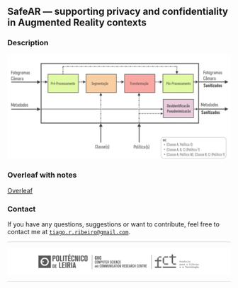 ## SafeAR —  supporting privacy and confidentiality in Augmented Reality contexts

### Description

<p align="center">
<img src="assets/safeAR_layer_v0.png" width="700px"/>
</p>



[//]: <> (### License )

### Overleaf with notes

[Overleaf](https://www.overleaf.com/4431479233xhqwswqnyzcg#62d120)

### Contact

If you have any questions, suggestions or want to contribute, feel free to contact me at <code>tiago.r.ribeiro@gmail.com</code>.

<hr style="height:0.2px;border-width:0;color:#d3d3d3;background-color:#d3d3d3">
<p align="center" style="margin: 0; padding: 0;">
<img src="assets/CIIC_logo_v2.png" width="800px" style="display: block; margin: 0; padding: 0;"/>
</p>
<hr style="height:0.2px;border-width:0;color:#d3d3d3;background-color:#d3d3d3">